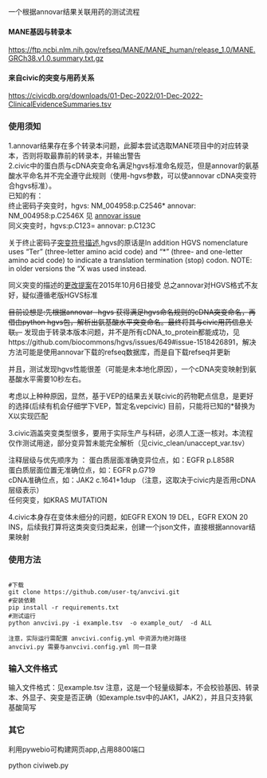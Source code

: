 一个根据annovar结果关联用药的测试流程

#### MANE基因与转录本
https://ftp.ncbi.nlm.nih.gov/refseq/MANE/MANE_human/release_1.0/MANE.GRCh38.v1.0.summary.txt.gz

#### 来自civic的突变与用药关系
https://civicdb.org/downloads/01-Dec-2022/01-Dec-2022-ClinicalEvidenceSummaries.tsv

### 使用须知
1.annovar结果存在多个转录本问题，此脚本尝试选取MANE项目中的对应转录本，否则将取最靠前的转录本，并输出警告  
2.civic中的蛋白质与cDNA突变命名满足hgvs标准命名规范，但是annovar的氨基酸水平命名并不完全遵守此规则（使用-hgvs参数，可以使annovar cDNA突变符合hgvs标准）。  
已知的有：  
    终止密码子突变时，hgvs: NM_004958:p.C2546*  annovar: NM_004958:p.C2546X  见 [annovar issue](https://github.com/WGLab/doc-ANNOVAR/issues/145)  
    同义突变时，hgvs:p.C123=   annovar: p.C123C
    
关于终止密码子[突变符号描述](http://varnomen.hgvs.org/bg-material/standards/),hgvs的原话是In addition HGVS nomenclature uses “Ter” (three-letter amino acid code) and “*” (three- and one-letter amino acid code) to indicate a translation termination (stop) codon. NOTE: in older versions the “X was used instead.

同义突变的描述的[更改提案](http://www.hgvs.org/mutnomen/accepted001.html)在2015年10月6日接受
总之annovar对HGVS格式不友好，疑似遵循老版HGVS标准

~~目前设想是:先根据annovar -hgvs 获得满足hgvs命名规则的cDNA突变命名，再借由python hgvs包，解析出氨基酸水平突变命名。最终将其与civic用药信息关联。~~
发现由于转录本版本问题，并不是所有cDNA_to_protein都能成功，见https://github.com/biocommons/hgvs/issues/649#issue-1518426891，解决方法可能是使用annovar下载的refseq数据库，而是自下载refseq并更新

并且，测试发现hgvs性能很差（可能是未本地化原因），一个cDNA突变映射到氨基酸水平需要10秒左右。

考虑以上种种原因，显然，基于VEP的结果去关联civic的药物靶点信息，是更好的选择(后续有机会仔细学下VEP，暂定名vepcivic)
目前，只能将已知的*替换为X以实现匹配

3.civic涵盖突变类型很多，要用于实际生产与科研，必须人工逐一核对。本流程仅作测试用途，部分变异暂未能完全解析（见civic_clean/unaccept_var.tsv）

注释层级与优先顺序为 ：
    蛋白质层面准确变异位点，如：EGFR p.L858R  
    蛋白质层面位置无准确位点，如：EGFR p.G719  
    cDNA准确位点，如：JAK2 c.1641+1dup （注意，这取决于civic内是否用cDNA层级表示）  
    任何突变，如KRAS MUTATION

4.civic本身存在变体未细分的问题，如EGFR EXON 19 DEL，EGFR EXON 20 INS，后续我打算将这类突变归类起来，创建一个json文件，直接根据annovar结果映射

### 使用方法
```

#下载
git clone https://github.com/user-tq/anvcivi.git
#安装依赖
pip install -r requirements.txt
#测试运行
python anvcivi.py -i example.tsv  -o example_out/  -d ALL

注意，实际运行需配置 anvcivi.config.yml 中资源为绝对路径
anvcivi.py 需要与anvcivi.config.yml 同一目录
```
### 输入文件格式 
输入文件格式：见example.tsv
注意，这是一个轻量级脚本，不会校验基因、转录本、外显子、突变是否正确（如example.tsv中的JAK1，JAK2），并且只支持氨基酸简写

### 其它
利用pywebio可构建网页app,占用8800端口

python civiweb.py